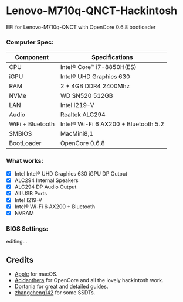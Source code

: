 # Lenovo-M710q-QNCT-Hackintosh
EFI for Lenovo-M710q-QNCT with OpenCore 0.6.8 bootloader

### Computer Spec:

| Component        | Specifications                         |
| ---------------- | ---------------------------------------|
| CPU              | Intel® Core™ i7-8850H(ES)              |
| iGPU             | Intel® UHD Graphics 630                |
| RAM              | 2 * 4GB DDR4 2400Mhz                   |
| NVMe             | WD SN520 512GB                         |
| LAN              | Intel I219-V                           |
| Audio            | Realtek ALC294                         |
| WiFi + Bluetooth | Intel® Wi-Fi 6 AX200 + Bluetooth 5.2   |
| SMBIOS           | MacMini8,1                             |
| BootLoader       | OpenCore 0.6.8                         |

### What works:

- [x] Intel Intel® UHD Graphics 630 iGPU DP Output
- [x] ALC294 Internal Speakers
- [x] ALC294 DP Audio Output
- [x] All USB Ports
- [x] Intel I219-V
- [x] Intel® Wi-Fi 6 AX200 + Bluetooth
- [x] NVRAM

### BIOS Settings:
editing...

## Credits

- [Apple](https://apple.com) for macOS.
- [Acidanthera](https://github.com/acidanthera) for OpenCore and all the lovely hackintosh work.
- [Dortania](https://github.com/dortania) for great and detailed guides.
- [zhangcheng142](https://github.com/zhangcheng142) for some SSDTs.
